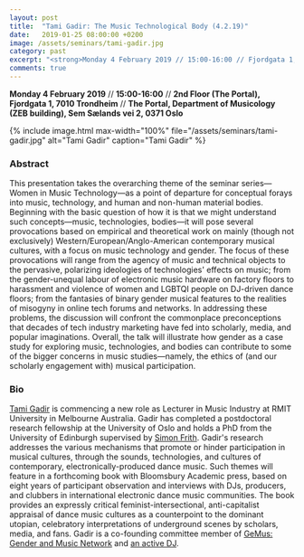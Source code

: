 ```yaml
---
layout: post
title:  "Tami Gadir: The Music Technological Body (4.2.19)"
date:   2019-01-25 08:00:00 +0200
image: /assets/seminars/tami-gadir.jpg
category: past
excerpt: "<strong>Monday 4 February 2019 // 15:00-16:00 // Fjordgata 1, 2nd floor, 7010 Trondheim // Department of Musicology (ZEB building), Sem Sælands vei 2, 0371 Oslo</strong><br/>This presentation takes the overarching theme of the seminar series—Women in Music Technology—as a point of departure for conceptual forays into music, technology, and human and non-human material bodies. Beginning with the basic question of how it is that we might understand such concepts—music, technologies, bodies—it will pose several provocations based on empirical and theoretical work on mainly (though not exclusively) Western/European/Anglo-American contemporary musical cultures, with a focus on music technology and gender."
comments: true
---
```


**Monday 4 February 2019** // **15:00-16:00** // **2nd Floor (The Portal), Fjordgata 1, 7010 Trondheim** // **The Portal, Department of Musicology (ZEB building), Sem Sælands vei 2, 0371 Oslo**

{% include image.html
max-width="100%" file="/assets/seminars/tami-gadir.jpg" alt="Tami Gadir"
caption="Tami Gadir" %}

### Abstract

This presentation takes the overarching theme of the seminar series—Women in Music Technology—as a point of departure for conceptual forays into music, technology, and human and non-human material bodies. Beginning with the basic question of how it is that we might understand such concepts—music, technologies, bodies—it will pose several provocations based on empirical and theoretical work on mainly (though not exclusively) Western/European/Anglo-American contemporary musical cultures, with a focus on music technology and gender. The focus of these provocations will range from the agency of music and technical objects to the pervasive, polarizing ideologies of technologies' effects on music; from the gender-unequal labour of electronic music hardware on factory floors to harassment and violence of women and LGBTQI people on DJ-driven dance floors; from the fantasies of binary gender musical features to the realities of misogyny in online tech forums and networks. In addressing these problems, the discussion will confront the commonplace preconceptions that decades of tech industry marketing have fed into scholarly, media, and popular imaginations. Overall, the talk will illustrate how gender as a case study for exploring music, technologies, and bodies can contribute to some of the bigger concerns in music studies—namely, the ethics of (and our scholarly engagement with) musical participation.

### Bio

[Tami Gadir](http://tamigadir.academic.bio/) is commencing a new role as Lecturer in Music Industry at RMIT University in Melbourne Australia. Gadir has completed a postdoctoral research fellowship at the University of Oslo and holds a PhD from the University of Edinburgh supervised by [Simon Frith](https://www.eca.ed.ac.uk/profile/prof-simon-frith). Gadir's research addresses the various mechanisms that promote or hinder participation in musical cultures, through the sounds, technologies, and cultures of contemporary, electronically-produced dance music. Such themes will feature in a forthcoming book with Bloomsbury Academic press, based on eight years of participant observation and interviews with DJs, producers, and clubbers in international electronic dance music communities. The book provides an expressly critical feminist-intersectional, anti-capitalist appraisal of dance music cultures as a counterpoint to the dominant utopian, celebratory interpretations of underground scenes by scholars, media, and fans. Gadir is a co-founding committee member of [GeMus: Gender and Music Network](https://www.gemus.online/) and [an active DJ](https://www.mixcloud.com/tamisounds/).
